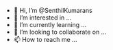 - 👋 Hi, I’m @SenthilKumarans
- 👀 I’m interested in ...
- 🌱 I’m currently learning ...
- 💞️ I’m looking to collaborate on ...
- 📫 How to reach me ...

<!---
SenthilKumarans/SenthilKumarans is a ✨ special ✨ repository because its `README.md` (this file) appears on your GitHub profile.
You can click the Preview link to take a look at your changes.
--->
